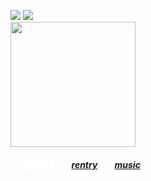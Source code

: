 ![](https://komarev.com/ghpvc/?username=massofthefermentingdregs&style=flat-square&color=000000&label=visitors) <img src="https://pixels.crd.co/assets/images/gallery06/902ddb74.gif?v=93aac41c" /> <br>
<img src="https://i.pinimg.com/736x/c0/8f/84/c08f84db21c9e3ec42474622f507da96.jpg" width="200"/>   
<h5>⠀<a href="https://cat.atabook.org/" style="color: white;"> atabook</a>⠀ ⠀ <a href="https://rentry.co/isopod">rentry</a>⠀ ⠀ <a href="https://www.last.fm/user/zygothe">music</a> 
 </h5>
